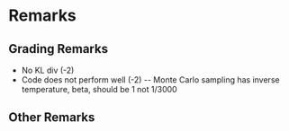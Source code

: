 
# Remarks


## Grading Remarks
- No KL div (-2)
- Code does not perform well (-2)
-- Monte Carlo sampling has inverse temperature, beta, should be 1 not 1/3000

## Other Remarks

